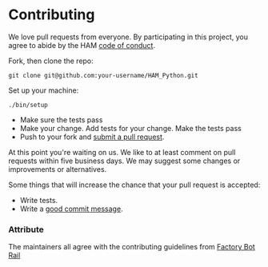 # Contributing

We love pull requests from everyone. By participating in this project, you agree to abide by the HAM [code of conduct](https://github.com/UBC-MDS/HAM_Python/blob/master/Code_of_Conduct.md).

Fork, then clone the repo:

```
git clone git@github.com:your-username/HAM_Python.git
```

Set up your machine:

```
./bin/setup
```

- Make sure the tests pass
- Make your change. Add tests for your change. Make the tests pass
- Push to your fork and [submit a pull request](https://github.com/UBC-MDS/HAM_Python/compare).

At this point you're waiting on us. We like to at least comment on pull requests within five business days. We may suggest some changes or improvements or alternatives.

Some things that will increase the chance that your pull request is accepted:

- Write tests.
- Write a [good commit message](http://tbaggery.com/2008/04/19/a-note-about-git-commit-messages.html).

### Attribute

The maintainers all agree with the contributing guidelines from [Factory Bot Rail](https://github.com/thoughtbot/factory_bot_rails/blob/master/CONTRIBUTING.md)
